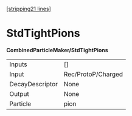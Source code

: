 [[stripping21 lines]](./stripping21-index)

# StdTightPions

**CombinedParticleMaker/StdTightPions**

|                 |                    |
|-----------------|--------------------|
| Inputs          | []               |
| Input           | Rec/ProtoP/Charged |
| DecayDescriptor | None               |
| Output          | None               |
| Particle        | pion               |
